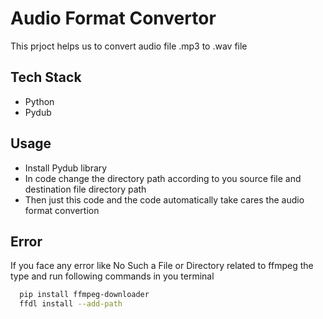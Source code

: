
# Audio Format Convertor

This  prjoct helps us to convert audio file .mp3 to .wav file


## Tech Stack

* Python 
* Pydub



## Usage
* Install Pydub library
* In code change the directory path according to you source file and destination file directory path
* Then just this code and the code automatically take cares the audio format convertion



## Error

If you face any error like No Such a File or Directory related to ffmpeg the type and run following commands in you terminal



```bash
  pip install ffmpeg-downloader
  ffdl install --add-path
```
